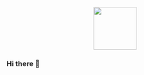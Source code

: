 <div id="header" align="center">
  <img src="https://tenor.com/en-GB/view/press-any-key-any-key-homer-simpson-the-simpsons-computer-gif-14827444" width="100"/>
</div>

### Hi there 👋

<!--
**Rikidink/Rikidink** is a ✨ _special_ ✨ repository because its `README.md` (this file) appears on your GitHub profile.

Here are some ideas to get you started:

- 🔭 I’m currently working on ...
- 🌱 I’m currently learning ...
- 👯 I’m looking to collaborate on ...
- 🤔 I’m looking for help with ...
- 💬 Ask me about ...
- 📫 How to reach me: ...
- 😄 Pronouns: ...
- ⚡ Fun fact: ...
-->
